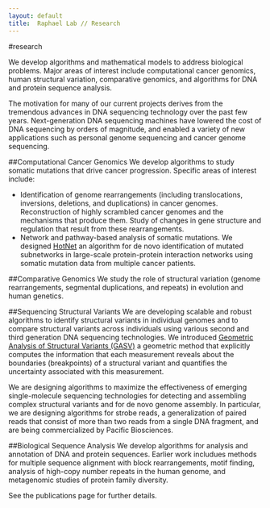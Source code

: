 ```yaml
---
layout: default
title:  Raphael Lab // Research
---
```

#research

We develop algorithms and mathematical models to address biological problems. Major areas of interest include computational cancer genomics, human structural variation, comparative genomics, and algorithms for DNA and protein sequence analysis.

The motivation for many of our current projects derives from the tremendous advances in DNA sequencing technology over the past few years. Next-generation DNA sequencing machines have lowered the cost of DNA sequencing by orders of magnitude, and enabled a variety of new applications such as personal genome sequencing and cancer genome sequencing.

##Computational Cancer Genomics
We develop algorithms to study somatic mutations that drive cancer progression. Specific areas of interest include:

* Identification of genome rearrangements (including translocations, inversions, deletions, and duplications) in cancer genomes. Reconstruction of highly scrambled cancer genomes and the mechanisms that produce them. Study of changes in gene structure and regulation that result from these rearrangements.
* Network and pathway-based analysis of somatic mutations. We designed [HotNet](/projects/hotnet) an algorithm for de novo identification of mutated subnetworks in large-scale protein-protein interaction networks using somatic mutation data from multiple cancer patients.

##Comparative Genomics
We study the role of structural variation (genome rearrangements, segmental duplications, and repeats) in evolution and human genetics.

##Sequencing Structural Variants
We are developing scalable and robust algorithms to identify structural variants in individual genomes and to compare structural variants across individuals using various second and third generation DNA sequencing technologies. We introduced [Geometric Analysis of Structural Variants (GASV)](/projects/structvar) a geometric method that explicitly computes the information that each measurement reveals about the boundaries (breakpoints) of a structural variant and quantifies the uncertainty associated with this measurement.

We are designing algorithms to maximize the effectiveness of emerging single-molecule sequencing technologies for detecting and assembling complex structural variants and for de novo genome assembly. In particular, we are designing algorithms for strobe reads, a generalization of paired reads that consist of more than two reads from a single DNA fragment, and are being commercialized by Pacific Biosciences.

##Biological Sequence Analysis
We develop algorithms for analysis and annotation of DNA and protein sequences. Earlier work includues methods for multiple sequence alignment with block rearrangements, motif finding, analysis of high-copy number repeats in the human genome, and metagenomic studies of protein family diversity.

See the publications page for further details.
